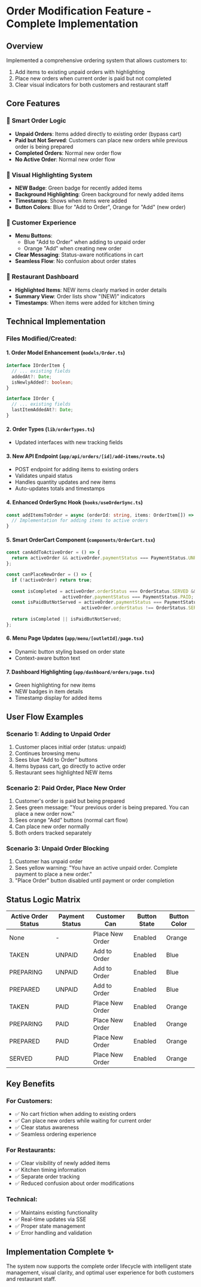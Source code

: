 # Order Modification Feature - Complete Implementation

## Overview
Implemented a comprehensive ordering system that allows customers to:
1. Add items to existing unpaid orders with highlighting
2. Place new orders when current order is paid but not completed
3. Clear visual indicators for both customers and restaurant staff

## Core Features

### 🔄 **Smart Order Logic**
- **Unpaid Orders**: Items added directly to existing order (bypass cart)
- **Paid but Not Served**: Customers can place new orders while previous order is being prepared  
- **Completed Orders**: Normal new order flow
- **No Active Order**: Normal new order flow

### 🎨 **Visual Highlighting System**
- **NEW Badge**: Green badge for recently added items
- **Background Highlighting**: Green background for newly added items
- **Timestamps**: Shows when items were added
- **Button Colors**: Blue for "Add to Order", Orange for "Add" (new order)

### 📱 **Customer Experience**
- **Menu Buttons**: 
  - Blue "Add to Order" when adding to unpaid order
  - Orange "Add" when creating new order
- **Clear Messaging**: Status-aware notifications in cart
- **Seamless Flow**: No confusion about order states

### 🏪 **Restaurant Dashboard**
- **Highlighted Items**: NEW items clearly marked in order details
- **Summary View**: Order lists show "(NEW)" indicators
- **Timestamps**: When items were added for kitchen timing

## Technical Implementation

### Files Modified/Created:

#### 1. **Order Model Enhancement** (`models/Order.ts`)
```typescript
interface IOrderItem {
  // ... existing fields
  addedAt?: Date;
  isNewlyAdded?: boolean;
}

interface IOrder {
  // ... existing fields  
  lastItemAddedAt?: Date;
}
```

#### 2. **Order Types** (`lib/orderTypes.ts`)
- Updated interfaces with new tracking fields

#### 3. **New API Endpoint** (`app/api/orders/[id]/add-items/route.ts`)
- POST endpoint for adding items to existing orders
- Validates unpaid status
- Handles quantity updates and new items
- Auto-updates totals and timestamps

#### 4. **Enhanced OrderSync Hook** (`hooks/useOrderSync.ts`)
```typescript
const addItemsToOrder = async (orderId: string, items: OrderItem[]) => {
  // Implementation for adding items to active orders
}
```

#### 5. **Smart OrderCart Component** (`components/OrderCart.tsx`)
```typescript
const canAddToActiveOrder = () => {
  return activeOrder && activeOrder.paymentStatus === PaymentStatus.UNPAID;
};

const canPlaceNewOrder = () => {
  if (!activeOrder) return true;
  
  const isCompleted = activeOrder.orderStatus === OrderStatus.SERVED && 
                     activeOrder.paymentStatus === PaymentStatus.PAID;
  const isPaidButNotServed = activeOrder.paymentStatus === PaymentStatus.PAID && 
                            activeOrder.orderStatus !== OrderStatus.SERVED;
  
  return isCompleted || isPaidButNotServed;
};
```

#### 6. **Menu Page Updates** (`app/menu/[outletId]/page.tsx`)
- Dynamic button styling based on order state
- Context-aware button text

#### 7. **Dashboard Highlighting** (`app/dashboard/orders/page.tsx`)
- Green highlighting for new items
- NEW badges in item details
- Timestamp display for added items

## User Flow Examples

### Scenario 1: Adding to Unpaid Order
1. Customer places initial order (status: unpaid)
2. Continues browsing menu
3. Sees blue "Add to Order" buttons
4. Items bypass cart, go directly to active order
5. Restaurant sees highlighted NEW items

### Scenario 2: Paid Order, Place New Order
1. Customer's order is paid but being prepared
2. Sees green message: "Your previous order is being prepared. You can place a new order now."
3. Sees orange "Add" buttons (normal cart flow)
4. Can place new order normally
5. Both orders tracked separately

### Scenario 3: Unpaid Order Blocking
1. Customer has unpaid order
2. Sees yellow warning: "You have an active unpaid order. Complete payment to place a new order."
3. "Place Order" button disabled until payment or order completion

## Status Logic Matrix

| Active Order Status | Payment Status | Customer Can | Button State | Button Color |
|-------------------|---------------|-------------|-------------|-------------|
| None | - | Place New Order | Enabled | Orange |
| TAKEN | UNPAID | Add to Order | Enabled | Blue |
| PREPARING | UNPAID | Add to Order | Enabled | Blue |
| PREPARED | UNPAID | Add to Order | Enabled | Blue |
| TAKEN | PAID | Place New Order | Enabled | Orange |
| PREPARING | PAID | Place New Order | Enabled | Orange |
| PREPARED | PAID | Place New Order | Enabled | Orange |
| SERVED | PAID | Place New Order | Enabled | Orange |

## Key Benefits

### For Customers:
- ✅ No cart friction when adding to existing orders
- ✅ Can place new orders while waiting for current order
- ✅ Clear status awareness
- ✅ Seamless ordering experience

### For Restaurants:
- ✅ Clear visibility of newly added items
- ✅ Kitchen timing information
- ✅ Separate order tracking
- ✅ Reduced confusion about order modifications

### Technical:
- ✅ Maintains existing functionality
- ✅ Real-time updates via SSE
- ✅ Proper state management
- ✅ Error handling and validation

## Implementation Complete ✨

The system now supports the complete order lifecycle with intelligent state management, visual clarity, and optimal user experience for both customers and restaurant staff.